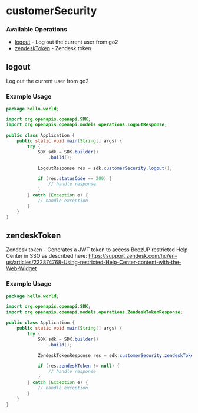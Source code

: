 # customerSecurity

### Available Operations

* [logout](#logout) - Log out the current user from go2
* [zendeskToken](#zendesktoken) - Zendesk token

## logout

Log out the current user from go2

### Example Usage

```java
package hello.world;

import org.openapis.openapi.SDK;
import org.openapis.openapi.models.operations.LogoutResponse;

public class Application {
    public static void main(String[] args) {
        try {
            SDK sdk = SDK.builder()
                .build();

            LogoutResponse res = sdk.customerSecurity.logout();

            if (res.statusCode == 200) {
                // handle response
            }
        } catch (Exception e) {
            // handle exception
        }
    }
}
```

## zendeskToken

Zendesk token - Generates a JWT token to access BeezUP restricted Help Center in SSO as described here: https://support.zendesk.com/hc/en-us/articles/222874768-Using-restricted-Help-Center-content-with-the-Web-Widget

### Example Usage

```java
package hello.world;

import org.openapis.openapi.SDK;
import org.openapis.openapi.models.operations.ZendeskTokenResponse;

public class Application {
    public static void main(String[] args) {
        try {
            SDK sdk = SDK.builder()
                .build();

            ZendeskTokenResponse res = sdk.customerSecurity.zendeskToken();

            if (res.zendeskToken != null) {
                // handle response
            }
        } catch (Exception e) {
            // handle exception
        }
    }
}
```
